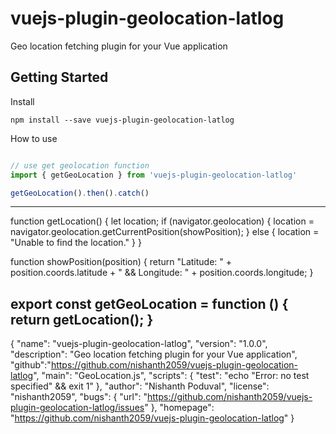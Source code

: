 # vuejs-plugin-geolocation-latlog
Geo location fetching plugin for your Vue application

## Getting Started
Install
```
npm install --save vuejs-plugin-geolocation-latlog
```

How to use
```javascript

// use get geolocation function
import { getGeoLocation } from 'vuejs-plugin-geolocation-latlog'

getGeoLocation().then().catch()
```
--------------------------------------------
function getLocation() {
  let location;
  if (navigator.geolocation) {
    location = navigator.geolocation.getCurrentPosition(showPosition);
  } else {
    location = "Unable to find the location."
  }
}

function showPosition(position) {
 return "Latitude: " + position.coords.latitude + " && Longitude: " + position.coords.longitude;
}

export const getGeoLocation = function () {
  return getLocation();
}
----------------------------------------------
{
  "name": "vuejs-plugin-geolocation-latlog",
  "version": "1.0.0",
  "description": "Geo location fetching plugin for your Vue application",
  "github":"https://github.com/nishanth2059/vuejs-plugin-geolocation-latlog",
  "main": "GeoLocation.js",
  "scripts": {
    "test": "echo \"Error: no test specified\" && exit 1"
  },
  "author": "Nishanth Poduval",
  "license": "nishanth2059",
  "bugs": {
    "url": "https://github.com/nishanth2059/vuejs-plugin-geolocation-latlog/issues"
  },
  "homepage": "https://github.com/nishanth2059/vuejs-plugin-geolocation-latlog"
}

